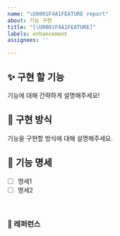 ```yaml
---
name: "\U0001F4A1FEATURE report"
about: 기능 구현
title: "[\U0001F4A1FEATURE]"
labels: enhancement
assignees: ''

---
```


## ✨ 구현 할 기능
기능에 대해 간략하게 설명해주세요!

## 📢 구현 방식
기능을 구현할 방식에 대해 설명해주세요.

## 📑 기능 명세
- [ ] 명세1
- [ ] 명세2

<br>

### 📕 레퍼런스
